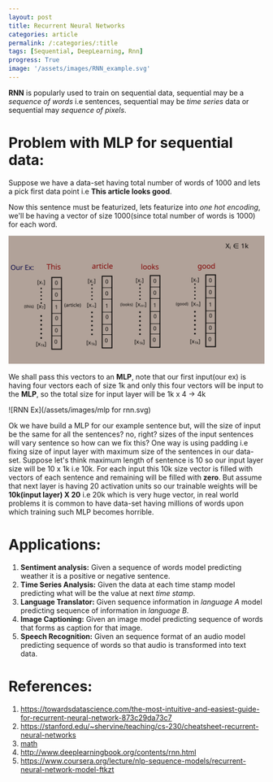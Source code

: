 ```yaml
---
layout: post
title: Recurrent Neural Networks
categories: article
permalink: /:categories/:title
tags: [Sequential, DeepLearning, Rnn]
progress: True
image: '/assets/images/RNN_example.svg'
---
```


**RNN** is popularly used to train on sequential data, sequential may be a _sequence of words_ i.e sentences, sequential may be _time series_ data or sequential may _sequence of pixels_.

# Problem with MLP for sequential data:

Suppose we have a data-set having total number of words of 1000 and lets a pick first data point i.e  **This article looks good**.

Now this sentence must be featurized, lets featurize into _one hot encoding_, we'll be having a vector of size 1000(since total number of words is 1000) for each word.



![RNN Ex](/assets/images/RNN_example.svg)

We shall pass this vectors  to an **MLP**, note that our first input(our ex) is having four vectors each of size 1k and only this four vectors will be input to the **MLP**, so the total size for input layer will be 1k x 4 -> 4k

![RNN Ex](/assets/images/mlp for rnn.svg)

Ok we have build a MLP for our example sentence but, will the size of input be the same for all the sentences? no, right? sizes of the input sentences will vary sentence so how can we fix this?  One way is using padding i.e fixing size of input layer with maximum size of the sentences in our data-set. Suppose let's think maximum length of sentence is 10 so our input layer size will be 10 x 1k i.e 10k. For each input this 10k size vector is filled with vectors of each sentence and remaining will be filled with **zero**. But assume that next layer is having 20 activation units so our trainable weights will be **10k(input layer) X 20** i.e 20k which is very huge vector, in real world problems it is common to have data-set having millions of words upon which training such MLP becomes horrible. 

# Applications:

1. **Sentiment analysis:** Given a sequence of words model predicting weather it is a positive or negative sentence.
2. **Time Series Analysis:** Given the data at  each time stamp model predicting what will be the value at next _time stamp_.
3. **Language Translator:** Given sequence information in _language A_ model predicting sequence of information in _language B_.
4. **Image Captioning:** Given an image model predicting sequence of words that forms as caption for that image.
5. **Speech Recognition:** Given an sequence format of an audio model predicting sequence of words so that audio is transformed into text data.



# References:

1. https://towardsdatascience.com/the-most-intuitive-and-easiest-guide-for-recurrent-neural-network-873c29da73c7
2. https://stanford.edu/~shervine/teaching/cs-230/cheatsheet-recurrent-neural-networks
3. [math](https://towardsdatascience.com/under-the-hood-of-neural-networks-part-2-recurrent-af091247ba78)
4. http://www.deeplearningbook.org/contents/rnn.html
5. https://www.coursera.org/lecture/nlp-sequence-models/recurrent-neural-network-model-ftkzt